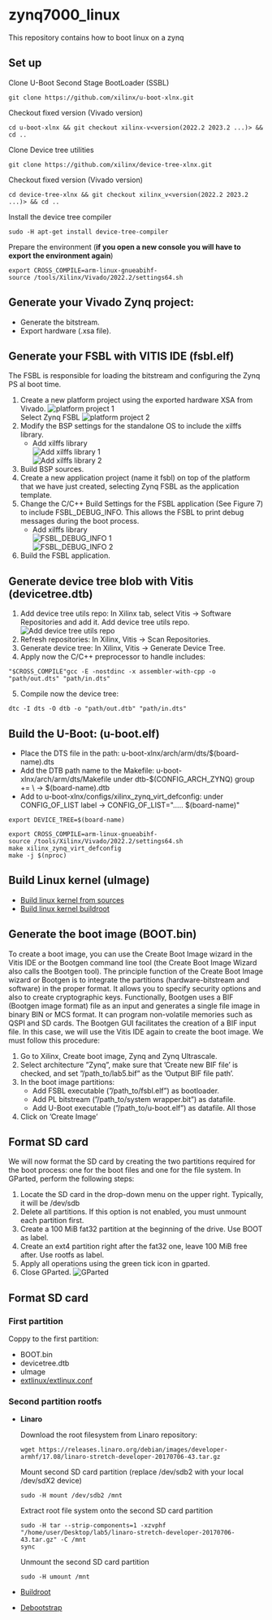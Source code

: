 # zynq7000_linux
This repository contains how to boot linux on a zynq

## Set up
Clone U-Boot Second Stage BootLoader (SSBL)
```plaintext
git clone https://github.com/xilinx/u-boot-xlnx.git
```
Checkout fixed version (Vivado version)
```plaintext
cd u-boot-xlnx && git checkout xilinx-v<version(2022.2 2023.2 ...)> && cd ..
```
Clone Device tree utilities
```plaintext
git clone https://github.com/xilinx/device-tree-xlnx.git
```
Checkout fixed version (Vivado version)
```plaintext
cd device-tree-xlnx && git checkout xilinx_v<version(2022.2 2023.2 ...)> && cd ..
```
Install the device tree compiler
```plaintext
sudo -H apt-get install device-tree-compiler
```
Prepare the environment (**if you open a new console you will have to export the environment again**)
```plaintext
export CROSS_COMPILE=arm-linux-gnueabihf-
source /tools/Xilinx/Vivado/2022.2/settings64.sh
```

## Generate your Vivado Zynq project:
  - Generate the bitstream.
  - Export hardware (.xsa file).

## Generate your FSBL with VITIS IDE (fsbl.elf)
The FSBL is responsible for loading the bitstream and configuring the Zynq PS al boot time.
1. Create a new platform project using the exported hardware XSA from Vivado.
    ![platform project 1](images/platform_project1.png)  
    Select Zynq FSBL
    ![platform project 2](images/platform_project2.png)
2. Modify the BSP settings for the standalone OS to include the xilffs library.
    - Add xilffs library  
    ![Add xilffs library 1](images/xilffs_library1.png)  
    ![Add xilffs library 2](images/xilffs_library2.png)
3. Build BSP sources.
4. Create a new application project (name it fsbl) on top of the platform that we have just created,
    selecting Zynq FSBL as the application template.
5. Change the C/C++ Build Settings for the FSBL application (See Figure 7) to include FSBL_DEBUG_INFO.
    This allows the FSBL to print debug messages during the boot process.
    - Add xilffs library  
    ![FSBL_DEBUG_INFO 1](images/FSBL_DEBUG_INFO1.png)  
    ![FSBL_DEBUG_INFO 2](images/FSBL_DEBUG_INFO2.png)
6. Build the FSBL application.

## Generate device tree blob with Vitis (devicetree.dtb)
1. Add device tree utils repo: In Xilinx tab, select Vitis -> Software Repositories and add it.
    Add device tree utils repo.
    ![Add device tree utils repo](images/Add_device_tree.png)
2. Refresh repositories: In Xilinx, Vitis -> Scan Repositories.
3. Generate device tree: In Xilinx, Vitis -> Generate Device Tree.
4. Apply now the C/C++ preprocessor to handle includes:
```plaintext
"$CROSS_COMPILE"gcc -E -nostdinc -x assembler-with-cpp -o "path/out.dts" "path/in.dts"
```
5. Compile now the device tree:
```plaintext
dtc -I dts -O dtb -o "path/out.dtb" "path/in.dts"
```

## Build the U-Boot: (u-boot.elf)
  - Place the DTS file in the path: u-boot-xlnx/arch/arm/dts/$(board-name).dts
  - Add the DTB path name to the Makefile: u-boot-xlnx/arch/arm/dts/Makefile under dtb-$(CONFIG_ARCH_ZYNQ) group += \ -> $(board-name).dtb
  - Add to u-boot-xlnx/configs/xilinx_zynq_virt_defconfig: under CONFIG_OF_LIST label -> CONFIG_OF_LIST="..... $(board-name)"
```plaintext
export DEVICE_TREE=$(board-name)
```
```plaintext
export CROSS_COMPILE=arm-linux-gnueabihf-
source /tools/Xilinx/Vivado/2022.2/settings64.sh
make xilinx_zynq_virt_defconfig
make -j $(nproc)
```

## Build Linux kernel (uImage)
  - [Build linux kernel from sources](sources/README.md)
  - [Build linux kernel buildroot](buildroot/README.md)

## Generate the boot image (BOOT.bin)
To create a boot image, you can use the Create Boot Image wizard in the Vitis IDE or the Bootgen
command line tool (the Create Boot Image Wizard also calls the Bootgen tool). The principle function
of the Create Boot Image wizard or Bootgen is to integrate the partitions (hardware-bitstream and
software) in the proper format. It allows you to specify security options and also to create cryptographic
keys.
Functionally, Bootgen uses a BIF (Bootgen image format) file as an input and generates a single
file image in binary BIN or MCS format. It can program non-volatile memories such as QSPI and SD
cards. The Bootgen GUI facilitates the creation of a BIF input file.
In this case, we will use the Vitis IDE again to create the boot image. We must follow this
procedure:
1. Go to Xilinx, Create boot image, Zynq and Zynq Ultrascale.
2. Select architecture ”Zynq”, make sure that ’Create new BIF file’ is checked, and set ”/path_to/lab5.bif” as the ’Output BIF file path’.
3. In the boot image partitions:
    - Add FSBL executable (”/path_to/fsbl.elf”) as bootloader.
    - Add PL bitstream (”/path_to/system wrapper.bit”) as datafile.
    - Add U-Boot executable (”/path_to/u-boot.elf”) as datafile. All those
4. Click on ’Create Image’

## Format SD card
We will now format the SD card by creating the two partitions required for the boot process: one for the boot files and one for the file system. 
In GParted, perform the following steps:
1. Locate the SD card in the drop-down menu on the upper right. Typically, it will be /dev/sdb
2. Delete all partitions. If this option is not enabled, you must unmount each partition first.
3. Create a 100 MiB fat32 partition at the beginning of the drive. Use BOOT as label.
4. Create an ext4 partition right after the fat32 one, leave 100 MiB free after. Use rootfs as label.
5. Apply all operations using the green tick icon in gparted.
6. Close GParted.
    ![GParted](images/GParted.png)

## Format SD card
### First partition
Coppy to the first partition:
 - BOOT.bin
 - devicetree.dtb
 - uImage
 - [extlinux/extlinux.conf](extlinux/extlinux.conf)

### Second partition rootfs
  - **Linaro**

    Download the root filesystem from Linaro repository:
    ```plaintext
    wget https://releases.linaro.org/debian/images/developer-armhf/17.08/linaro-stretch-developer-20170706-43.tar.gz
    ```
    Mount second SD card partition (replace /dev/sdb2 with your local /dev/sdX2 device)
    ```plaintext
    sudo -H mount /dev/sdb2 /mnt
    ```
    Extract root file system onto the second SD card partition
    ```plaintext
    sudo -H tar --strip-components=1 -xzvphf "/home/user/Desktop/lab5/linaro-stretch-developer-20170706-43.tar.gz" -C /mnt
    sync
    ```
    Unmount the second SD card partition
    ```plaintext
    sudo -H umount /mnt
    ```
  - [Buildroot](buildroot/README.md)
  - [Debootstrap](Debootstrap/README.md)